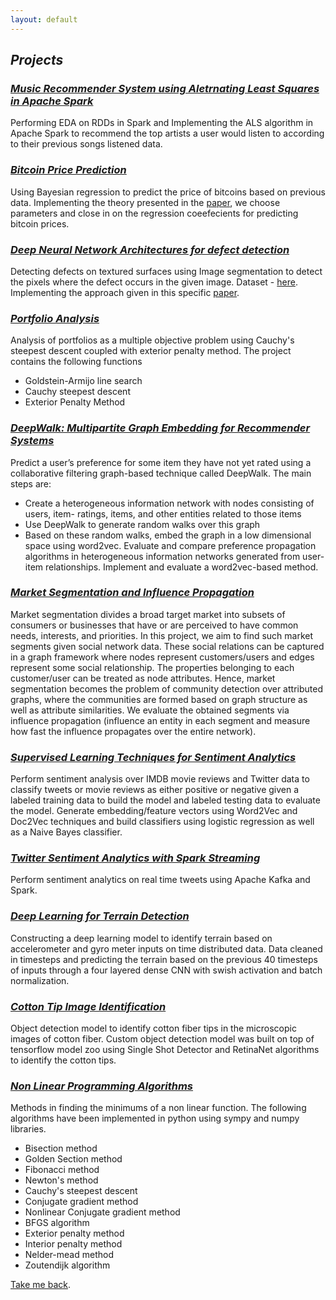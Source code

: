 ```yaml
---
layout: default
---
```


## _Projects_

### [_Music Recommender System using Aletrnating Least Squares in Apache Spark_](https://github.com/KrishnaMurali177/Algorithms-for-Data-Guided-Business-Intelligence/tree/master/Music%20Recommender%20System)
Performing EDA on RDDs in Spark and Implementing the ALS algorithm in Apache Spark to recommend the top artists a user would listen to according to their previous songs listened data.

### [_Bitcoin Price Prediction_](https://github.com/KrishnaMurali177/Algorithms-for-Data-Guided-Business-Intelligence/tree/master/Bitcoin%20Price%20Prediction)
Using Bayesian regression to predict the price of bitcoins based on previous data. Implementing the theory presented in the [paper](https://arxiv.org/pdf/1410.1231.pdf), we choose parameters and close in on the regression coeefecients for predicting bitcoin prices.

### [_Deep Neural Network Architectures for defect detection_](https://github.com/KrishnaMurali177/Algorithms-for-Data-Guided-Business-Intelligence/tree/master/DNN%20Architectures%20for%20Defect%20Detection)
Detecting defects on textured surfaces using Image segmentation to detect the pixels where the defect occurs in the given image. Dataset - [here](https://hci.iwr.uni-heidelberg.de/content/weakly-supervised-learning-industrial-optical-inspection). Implementing the approach given in this specific [paper](https://arxiv.org/abs/1505.04597).

### [_Portfolio Analysis_](https://github.com/KrishnaMurali177/Portfolio_Analysis)
Analysis of portfolios as a multiple objective problem using Cauchy's steepest descent coupled with exterior penalty method. The project contains the following functions
* Goldstein-Armijo line search
* Cauchy steepest descent
* Exterior Penalty Method

### [_DeepWalk: Multipartite Graph Embedding for Recommender Systems_](https://github.com/KrishnaMurali177/Algorithms-for-Data-Guided-Business-Intelligence/tree/master/Graph%20Embedding%20Recommender%20System)
Predict a user’s preference for some item they have not yet rated using a collaborative filtering graph-based technique called DeepWalk. The main steps are:
* Create a heterogeneous information network with nodes consisting of users, item- ratings, items, and other entities related to those items
* Use DeepWalk to generate random walks over this graph
* Based on these random walks, embed the graph in a low dimensional space using word2vec. Evaluate and compare preference propagation algorithms in heterogeneous information networks generated from user-item relationships. Implement and evaluate a word2vec-based method.

### [_Market Segmentation and Influence Propagation_](https://github.com/KrishnaMurali177/Algorithms-for-Data-Guided-Business-Intelligence/tree/master/Market%20Segmentation)
Market segmentation divides a broad target market into subsets of consumers or businesses that have or are perceived to have common needs, interests, and priorities. In this project, we aim to find such market segments given social network data. These social relations can be captured in a graph framework where nodes represent customers/users and edges represent some social relationship. The properties belonging to each customer/user can be treated as node attributes. Hence, market segmentation becomes the problem of community detection over attributed graphs, where the communities are formed based on graph structure as well as attribute similarities. We evaluate the obtained segments via influence propagation (influence an entity in each segment and measure how fast the influence propagates over the entire network).

### [_Supervised Learning Techniques for Sentiment Analytics_](https://github.com/KrishnaMurali177/Algorithms-for-Data-Guided-Business-Intelligence/tree/master/Supervised%20Learning%20Techniques%20for%20Sentiment%20Analysis)
Perform sentiment analysis over IMDB movie reviews and Twitter data to classify tweets or movie reviews as either positive or negative given a labeled training data to build the model and labeled testing data to evaluate the model. Generate embedding/feature vectors using Word2Vec and Doc2Vec techniques and build classifiers using logistic regression as well as a Naive Bayes classifier.

### [_Twitter Sentiment Analytics with Spark Streaming_](https://github.com/KrishnaMurali177/Algorithms-for-Data-Guided-Business-Intelligence/tree/master/Twitter%20Sentiment%20Analytics)
Perform sentiment analytics on real time tweets using Apache Kafka and Spark.

### [_Deep Learning for Terrain Detection_](https://github.com/KrishnaMurali177/Deep-Learning-Terrain-Identification)
Constructing a deep learning model to identify terrain based on accelerometer and gyro meter inputs on time distributed data. Data cleaned in timesteps and predicting the terrain based on the previous 40 timesteps of inputs through a four layered dense CNN with swish activation and batch normalization.

### [_Cotton Tip Image Identification_](https://github.com/KrishnaMurali177/Cotton-Tip-Image-Identification)
Object detection model to identify cotton fiber tips in the microscopic images of cotton fiber. Custom object detection model was built on top of tensorflow model zoo using Single Shot Detector and RetinaNet algorithms to identify the cotton tips.

### [_Non Linear Programming Algorithms_](https://github.com/KrishnaMurali177/Non-Linear-Programming)
Methods in finding the minimums of a non linear function. The following algorithms have been implemented in python using sympy and numpy libraries.
* Bisection method
* Golden Section method
* Fibonacci method
* Newton's method
* Cauchy's steepest descent
* Conjugate gradient method
* Nonlinear Conjugate gradient method
* BFGS algorithm
* Exterior penalty method
* Interior penalty method
* Nelder-mead method
* Zoutendijk algorithm

[Take me back](https://krishnamurali177.github.io/).
